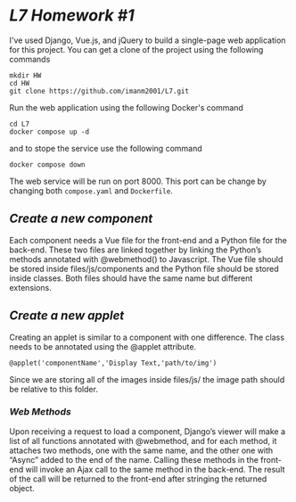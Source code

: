# _L7 Homework #1_

I've used Django, Vue.js, and jQuery to build a single-page web application for this project.
You can get a clone of the project using the following commands
```
mkdir HW
cd HW
git clone https://github.com/imanm2001/L7.git
```
Run the web application using the following Docker's command
```
cd L7
docker compose up -d
```
and to stope the service use the following command
```
docker compose down
```
The web service will be run on port 8000. This port can be change by changing both `compose.yaml` and `Dockerfile`.

## _Create a new component_

Each component needs a Vue file for the front-end and a Python file for the back-end. These two files are linked together by linking the Python’s methods annotated with @webmethod() to Javascript. The Vue file should be stored inside files/js/components and the Python file should be stored inside classes. Both files should have the same name but different extensions.
## _Create a new applet_

Creating an applet is similar to a component with one difference. The class needs to be annotated using the @applet attribute.
```
@applet('componentName','Display Text,'path/to/img')
```
Since we are storing all of the images inside files/js/ the image path should be relative to this folder.
### _Web Methods_
Upon receiving a request to load a component, Django’s viewer will make a list of all functions annotated with @webmethod, and for each method, it attaches two methods, one with the same name, and the other one with “Async” added to the end of the name. Calling these methods in the front-end will invoke an Ajax call to the same method in the back-end. The result of the call will be returned to the front-end after stringing the returned object.
